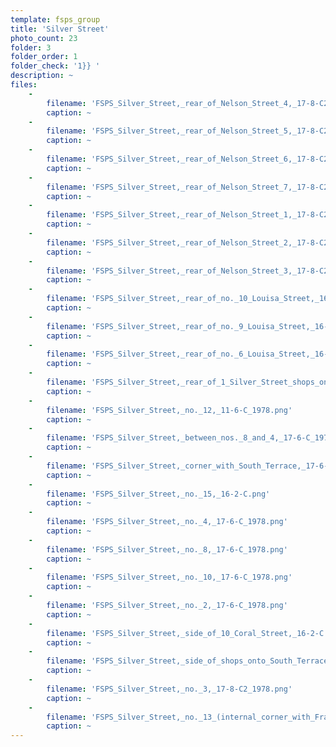 ```yaml
---
template: fsps_group
title: 'Silver Street'
photo_count: 23
folder: 3
folder_order: 1
folder_check: '1}} '
description: ~
files:
    -
        filename: 'FSPS_Silver_Street,_rear_of_Nelson_Street_4,_17-8-C2_1978.png'
        caption: ~
    -
        filename: 'FSPS_Silver_Street,_rear_of_Nelson_Street_5,_17-8-C2_1978.png'
        caption: ~
    -
        filename: 'FSPS_Silver_Street,_rear_of_Nelson_Street_6,_17-8-C2_1978.png'
        caption: ~
    -
        filename: 'FSPS_Silver_Street,_rear_of_Nelson_Street_7,_17-8-C2_1978.png'
        caption: ~
    -
        filename: 'FSPS_Silver_Street,_rear_of_Nelson_Street_1,_17-8-C2_1978.png'
        caption: ~
    -
        filename: 'FSPS_Silver_Street,_rear_of_Nelson_Street_2,_17-8-C2_1978.png'
        caption: ~
    -
        filename: 'FSPS_Silver_Street,_rear_of_Nelson_Street_3,_17-8-C2_1978.png'
        caption: ~
    -
        filename: 'FSPS_Silver_Street,_rear_of_no._10_Louisa_Street,_16-1-A_1979.png'
        caption: ~
    -
        filename: 'FSPS_Silver_Street,_rear_of_no._9_Louisa_Street,_16-1-A_1979.png'
        caption: ~
    -
        filename: 'FSPS_Silver_Street,_rear_of_no._6_Louisa_Street,_16-1-A_1979.png'
        caption: ~
    -
        filename: 'FSPS_Silver_Street,_rear_of_1_Silver_Street_shops_on_South_Terrace_north_corner,_17-8-C2_1978.png'
        caption: ~
    -
        filename: 'FSPS_Silver_Street,_no._12,_11-6-C_1978.png'
        caption: ~
    -
        filename: 'FSPS_Silver_Street,_between_nos._8_and_4,_17-6-C_1978.png'
        caption: ~
    -
        filename: 'FSPS_Silver_Street,_corner_with_South_Terrace,_17-6-C_1978.png'
        caption: ~
    -
        filename: 'FSPS_Silver_Street,_no._15,_16-2-C.png'
        caption: ~
    -
        filename: 'FSPS_Silver_Street,_no._4,_17-6-C_1978.png'
        caption: ~
    -
        filename: 'FSPS_Silver_Street,_no._8,_17-6-C_1978.png'
        caption: ~
    -
        filename: 'FSPS_Silver_Street,_no._10,_17-6-C_1978.png'
        caption: ~
    -
        filename: 'FSPS_Silver_Street,_no._2,_17-6-C_1978.png'
        caption: ~
    -
        filename: 'FSPS_Silver_Street,_side_of_10_Coral_Street,_16-2-C.png'
        caption: ~
    -
        filename: 'FSPS_Silver_Street,_side_of_shops_onto_South_Terrace,_17-8-C2_1978.png'
        caption: ~
    -
        filename: 'FSPS_Silver_Street,_no._3,_17-8-C2_1978.png'
        caption: ~
    -
        filename: 'FSPS_Silver_Street,_no._13_(internal_corner_with_Francisco_Street),_17-8-C2_1978.png'
        caption: ~
---
```

